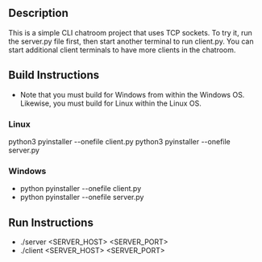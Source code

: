 ## Description

This is a simple CLI chatroom project that uses TCP sockets. To try it, run the server.py file first, then start another terminal to run client.py. You can start additional client terminals to have more clients in the chatroom.

## Build Instructions

* Note that you must build for Windows from within the Windows OS. Likewise, you must build for Linux within the Linux OS.

### Linux

python3 pyinstaller --onefile client.py
python3 pyinstaller --onefile server.py

### Windows

* python pyinstaller --onefile client.py
* python pyinstaller --onefile server.py

## Run Instructions

* ./server \<SERVER_HOST\> \<SERVER_PORT\>
* ./client \<SERVER_HOST\> \<SERVER_PORT\>


